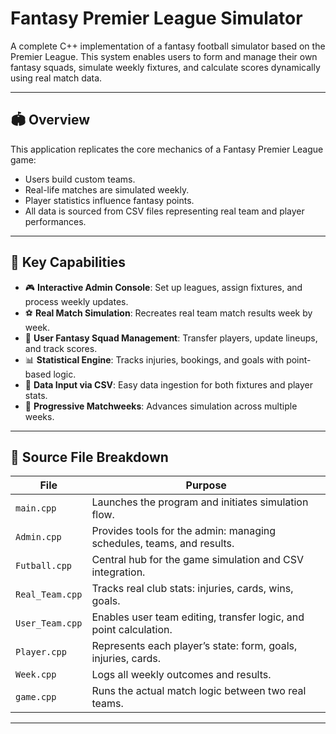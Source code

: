# Fantasy Premier League Simulator

A complete C++ implementation of a fantasy football simulator based on the Premier League. This system enables users to form and manage their own fantasy squads, simulate weekly fixtures, and calculate scores dynamically using real match data.

---

## 🏟️ Overview

This application replicates the core mechanics of a Fantasy Premier League game:

- Users build custom teams.
- Real-life matches are simulated weekly.
- Player statistics influence fantasy points.
- All data is sourced from CSV files representing real team and player performances.

---

## 🎯 Key Capabilities

- 🎮 **Interactive Admin Console**: Set up leagues, assign fixtures, and process weekly updates.
- ⚽ **Real Match Simulation**: Recreates real team match results week by week.
- 🧠 **User Fantasy Squad Management**: Transfer players, update lineups, and track scores.
- 📊 **Statistical Engine**: Tracks injuries, bookings, and goals with point-based logic.
- 📁 **Data Input via CSV**: Easy data ingestion for both fixtures and player stats.
- 🔁 **Progressive Matchweeks**: Advances simulation across multiple weeks.

---

## 📁 Source File Breakdown

| File            | Purpose                                                                 |
|------------------|--------------------------------------------------------------------------|
| `main.cpp`       | Launches the program and initiates simulation flow.                     |
| `Admin.cpp`      | Provides tools for the admin: managing schedules, teams, and results.   |
| `Futball.cpp`    | Central hub for the game simulation and CSV integration.                |
| `Real_Team.cpp`  | Tracks real club stats: injuries, cards, wins, goals.                   |
| `User_Team.cpp`  | Enables user team editing, transfer logic, and point calculation.       |
| `Player.cpp`     | Represents each player’s state: form, goals, injuries, cards.           |
| `Week.cpp`       | Logs all weekly outcomes and results.                                   |
| `game.cpp`       | Runs the actual match logic between two real teams.                     |

---
